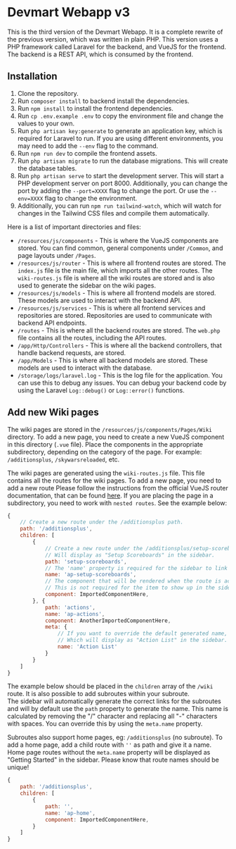 # Devmart Webapp v3

This is the third version of the Devmart Webapp. It is a complete rewrite of the previous version, which was written in plain PHP.
This version uses a PHP framework called Laravel for the backend, and VueJS for the frontend.
The backend is a REST API, which is consumed by the frontend.

## Installation

1. Clone the repository.
2. Run `composer install` to backend install the dependencies.
3. Run `npm install` to install the frontend dependencies.
4. Run `cp .env.example .env` to copy the environment file and change the values to your own.
5. Run `php artisan key:generate` to generate an application key, which is required for Laravel to run. If you are using different environments, you may need to
   add the `--env` flag to the command.
6. Run `npm run dev` to compile the frontend assets.
7. Run `php artisan migrate` to run the database migrations. This will create the database tables.
8. Run `php artisan serve` to start the development server. This will start a PHP development server on port 8000. Additionally, you can change the port by
   adding the `--port=XXXX` flag to change the port. Or use the `--env=XXXX` flag to change the environment.
9. Additionally, you can run `npm run tailwind-watch`, which will watch for changes in the Tailwind CSS files and compile them automatically.

Here is a list of important directories and files:

- `/resources/js/components` - This is where the VueJS components are stored. You can find common, general components under `/Common`, and page layouts
  under `/Pages`.
- `/resources/js/router` - This is where all frontend routes are stored. The `index.js` file is the main file, which imports all the other routes.
  The `wiki-routes.js` file is where all the wiki routes are stored and is also used to generate the sidebar on the wiki pages.
- `/resources/js/models` - This is where all frontend models are stored. These models are used to interact with the backend API.
- `/resources/js/services` - This is where all frontend services and repositories are stored. Repositories are used to communicate with backend API endpoints.
- `/routes` - This is where all the backend routes are stored. The `web.php` file contains all the routes, including the API routes.
- `/app/Http/Controllers` - This is where all the backend controllers, that handle backend requests, are stored.
- `/app/Models` - This is where all backend models are stored. These models are used to interact with the database.
- `/storage/logs/laravel.log` - This is the log file for the application. You can use this to debug any issues. You can debug your backend code by using the
  Laravel `Log::debug()` or `Log::error()` functions.

## Add new Wiki pages

The wiki pages are stored in the `/resources/js/components/Pages/Wiki` directory. To add a new page, you need to create a new VueJS component in this directory (`.vue` file).
Place the components in the appropriate subdirectory, depending on the category of the page. For example: `/additionsplus`, `/skywarsreloaded`, etc.

The wiki pages are generated using the `wiki-routes.js` file. This file contains all the routes for the wiki pages. To add a new page, you need to add a new route
Please follow the instructions from the official VueJS router documentation, that can be found [here](https://router.vuejs.org/guide/essentials/nested-routes.html).
If you are placing the page in a subdirectory, you need to work with `nested routes`. See the example below:

```js
{
    // Create a new route under the /additionsplus path.
    path: '/additionsplus', 
    children: [
        {
            // Create a new route under the /additionsplus/setup-scoreboards path.
            // Will display as "Setup Scoreboards" in the sidebar.
            path: 'setup-scoreboards',
            // The 'name' property is required for the sidebar to link to the right route.
            name: 'ap-setup-scoreboards',
            // The component that will be rendered when the route is accessed.
            // This is not required for the item to show up in the sidebar, but it is required for the route to work.
            component: ImportedComponentHere,
        }, {
            path: 'actions',
            name: 'ap-actions',
            component: AnotherImportedComponentHere,
            meta: {
                // If you want to override the default generated name, you can use the meta property.
                // Which will display as "Action List" in the sidebar.
                name: 'Action List'
            }
        }
    ]
}
```
The example below should be placed in the `children` array of the `/wiki` route. It is also possible to add subroutes within your subroute.  
The sidebar will automatically generate the correct links for the subroutes and will by default use the `path` property to generate the name. 
This name is calculated by removing the "/" character and replacing all "-" characters with spaces. You can override this by using the `meta.name` property.

Subroutes also support home pages, eg: `/additionsplus` (no subroute). To add a home page, add a child route with `''` as path and give it a name.
Home page routes without the `meta.name` property will be displayed as "Getting Started" in the sidebar.
Please know that route names should be unique!
```js
{
    path: '/additionsplus',
    children: [
        {
            path: '',
            name: 'ap-home',
            component: ImportedComponentHere,
        }
    ]
}
```

